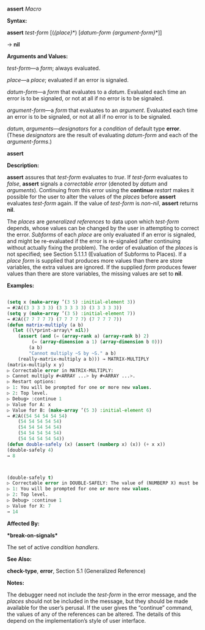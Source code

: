 **assert** *Macro* 



**Syntax:** 



**assert** *test-form* [(*\{place\}*\*) [*datum-form \{argument-form\}*\*]] 



→ **nil** 



**Arguments and Values:** 



*test-form*—a *form*; always evaluated. 



*place*—a *place*; evaluated if an error is signaled. 



*datum-form*—a *form* that evaluates to a *datum*. Evaluated each time an error is to be signaled, or not at all if no error is to be signaled. 



*argument-form*—a *form* that evaluates to an *argument*. Evaluated each time an error is to be signaled, or not at all if no error is to be signaled. 



*datum*, *arguments*—*designators* for a *condition* of default type **error**. (These *designators* are the result of evaluating *datum-form* and each of the *argument-forms*.) 







 



 



**assert** 



**Description:** 



**assert** assures that *test-form* evaluates to *true*. If *test-form* evaluates to *false*, **assert** signals a *correctable error* (denoted by *datum* and *arguments*). Continuing from this error using the **continue** *restart* makes it possible for the user to alter the values of the *places* before **assert** evaluates *test-form* again. If the value of *test-form* is *non-nil*, **assert** returns **nil**. 



The *places* are *generalized references* to data upon which *test-form* depends, whose values can be changed by the user in attempting to correct the error. *Subforms* of each *place* are only evaluated if an error is signaled, and might be re-evaluated if the error is re-signaled (after continuing without actually fixing the problem). The order of evaluation of the *places* is not specified; see Section 5.1.1.1 (Evaluation of Subforms to Places). If a *place form* is supplied that produces more values than there are store variables, the extra values are ignored. If the supplied *form* produces fewer values than there are store variables, the missing values are set to **nil**. 



**Examples:**
```lisp

(setq x (make-array ’(3 5) :initial-element 3)) 
→ #2A((3 3 3 3 3) (3 3 3 3 3) (3 3 3 3 3)) 
(setq y (make-array ’(3 5) :initial-element 7)) 
→ #2A((7 7 7 7 7) (7 7 7 7 7) (7 7 7 7 7)) 
(defun matrix-multiply (a b) 
  (let ((\*print-array\* nil)) 
    (assert (and (= (array-rank a) (array-rank b) 2) 
		 (= (array-dimension a 1) (array-dimension b 0))) 
	    (a b) 
	    "Cannot multiply ~S by ~S." a b) 
    (really-matrix-multiply a b))) → MATRIX-MULTIPLY 
(matrix-multiply x y) 
▷ Correctable error in MATRIX-MULTIPLY: 
▷ Cannot multiply #<ARRAY ...> by #<ARRAY ...>. 
▷ Restart options: 
▷ 1: You will be prompted for one or more new values. 
▷ 2: Top level. 
▷ Debug> :continue 1 
▷ Value for A: x 
▷ Value for B: (make-array ’(5 3) :initial-element 6) 
→ #2A((54 54 54 54 54) 
	(54 54 54 54 54) 
	(54 54 54 54 54) 
	(54 54 54 54 54) 
	(54 54 54 54 54)) 
(defun double-safely (x) (assert (numberp x) (x)) (+ x x)) 
(double-safely 4) 
→ 8 



(double-safely t) 
▷ Correctable error in DOUBLE-SAFELY: The value of (NUMBERP X) must be non-NIL. ▷ Restart options: 
▷ 1: You will be prompted for one or more new values. 
▷ 2: Top level. 
▷ Debug> :continue 1 
▷ Value for X: 7 
→ 14 

```
**Affected By:** 



**\*break-on-signals\*** 



The set of active *condition handlers*. 



**See Also:** 



**check-type**, **error**, Section 5.1 (Generalized Reference) 



**Notes:** 



The debugger need not include the *test-form* in the error message, and the *places* should not be included in the message, but they should be made available for the user’s perusal. If the user gives the “continue” command, the values of any of the references can be altered. The details of this depend on the implementation’s style of user interface. 



